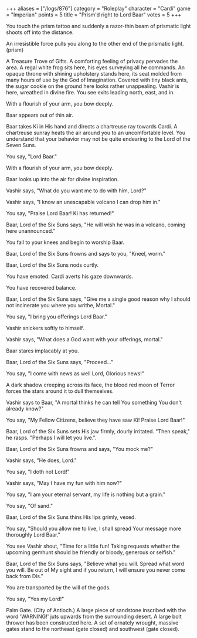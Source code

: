 +++
aliases = ["/logs/876"]
category = "Roleplay"
character = "Cardi"
game = "Imperian"
points = 5
title = "Prism'd right to Lord Baar"
votes = 5
+++

You touch the prism tattoo and suddenly a razor-thin beam of prismatic light 
shoots off into the distance.

An irresistible force pulls you along to the other end of the prismatic light. (prism)

A Treasure Trove of Gifts.
A comforting feeling of privacy pervades the area. A regal white frog sits 
here, his eyes surveying all he commands. An opaque throne with shining 
upholstery stands here, its seat molded from many hours of use by the God of 
Imagination. Covered with tiny black ants, the sugar cookie on the ground here 
looks rather unappealing. Vashir is here, wreathed in divine fire.
You see exits leading north, east, and in.

With a flourish of your arm, you bow deeply.

Baar appears out of thin air.

Baar takes Ki in His hand and directs a chartreuse ray towards Cardi.
A chartreuse sunray heats the air around you to an uncomfortable level. You 
understand that your behavior may not be quite endearing to the Lord of the 
Seven Suns.

You say, "Lord Baar."

With a flourish of your arm, you bow deeply.

Baar looks up into the air for divine inspiration.

Vashir says, "What do you want me to do with him, Lord?"

Vashir says, "I know an unescapable volcano I can drop him in."

You say, "Praise Lord Baar! Ki has returned!"

Baar, Lord of the Six Suns says, "He will wish he was in a volcano, coming here
unannounced."

You fall to your knees and begin to worship Baar.

Baar, Lord of the Six Suns frowns and says to you, "Kneel, worm."

Baar, Lord of the Six Suns nods curtly.

You have emoted: Cardi averts his gaze downwards.

You have recovered balance.

Baar, Lord of the Six Suns says, "Give me a single good reason why I should not
incinerate you where you writhe, Mortal."

You say, "I bring you offerings Lord Baar."

Vashir snickers softly to himself.

Vashir says, "What does a God want with your offerings, mortal."

Baar stares implacably at you.

Baar, Lord of the Six Suns says, "Proceed..."

You say, "I come with news as well Lord, Glorious news!"

A dark shadow creeping across its face, the blood red moon of Terror forces the
stars around it to dull themselves.

Vashir says to Baar, "A mortal thinks he can tell You something You don't 
already know?"

You say, "My Fellow Citizens, believe they have saw Ki! Praise Lord Baar!"

Baar, Lord of the Six Suns sets His jaw firmly, dourly irritated. "Then speak,"
he rasps. "Perhaps I will let you live.".

Baar, Lord of the Six Suns frowns and says, "You mock me?"

Vashir says, "He does, Lord."

You say, "I doth not Lord!"

Vashir says, "May I have my fun with him now?"

You say, "I am your eternal servant, my life is nothing but a grain."

You say, "Of sand."

Baar, Lord of the Six Suns thins His lips grimly, vexed.

You say, "Should you allow me to live, I shall spread Your message more 
thoroughly Lord Baar."

You see Vashir shout, "Time for a little fun! Taking requests whether the 
upcoming gemhunt should be friendly or bloody, generous or selfish."


Baar, Lord of the Six Suns says, "Believe what you will. Spread what word you 
will. Be out of My sight and if you return, I will ensure you never come back 
from Dis."

You are transported by the will of the gods.

You say, "Yes my Lord!"

Palm Gate. (City of Antioch.)
A large piece of sandstone inscribed with the word 'WARNING!' juts upwards from
the surrounding desert. A large bolt thrower has been constructed here.
A set of ornately wrought, massive gates stand to the northeast (gate closed) 
and southwest (gate closed).
